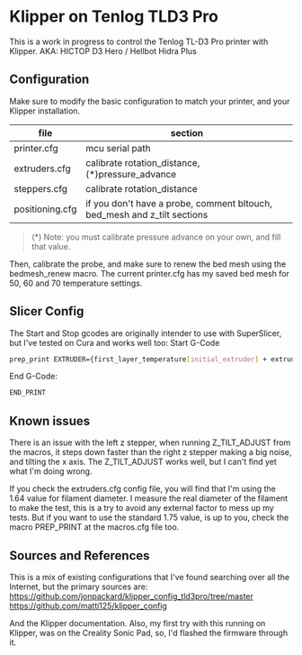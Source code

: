 # Klipper on Tenlog TLD3 Pro
This is a work in progress to control the Tenlog TL-D3 Pro printer with Klipper.
AKA: HICTOP D3 Hero / Hellbot Hidra Plus

## Configuration
Make sure to modify the basic configuration to match your printer, and your Klipper installation.

| file | section |
| ------ | ------ |
| printer.cfg | mcu serial path |
|extruders.cfg| calibrate rotation_distance, (*)pressure_advance
|steppers.cfg|calibrate rotation_distance|
|positioning.cfg|if you don't have a probe, comment bltouch, bed_mesh and z_tilt sections|
> (*) Note: you must calibrate pressure advance on your own, and fill that value.

Then, calibrate the probe, and make sure to renew the bed mesh using the bedmesh_renew macro.
The current printer.cfg has my saved bed mesh for 50, 60 and 70 temperature settings. 

## Slicer Config
The Start and Stop gcodes are originally intender to use with SuperSlicer, but I've tested on Cura and works well too:
Start G-Code
```sh
prep_print EXTRUDER={first_layer_temperature[initial_extruder] + extruder_temperature_offset[initial_extruder]} BED={first_layer_bed_temperature} CHAMBER={chamber_temperature} FILAMENT={filament_type} COUNT={total_layer_count} TOOLS={total_toolchanges} NUM=1;Load print settings
```

End G-Code:
```sh
END_PRINT
```

## Known issues
There is an issue with the left z stepper, when running Z_TILT_ADJUST from the macros, it steps down faster than the right z stepper making a big noise, and tilting the x axis. The Z_TILT_ADJUST works well, but I can't find yet what I'm doing wrong.

If you check the extruders.cfg config file, you will find that I'm using the 1.64 value for filament diameter. I measure the real diameter of the filament to make the test, this is a try to avoid any external factor to mess up my tests. But if you want to use the standard 1.75 value, is up to you, check the macro PREP_PRINT at the macros.cfg file too.

## Sources and References
This is a mix of existing configurations that I've found searching over all the Internet, but the primary sources are:
https://github.com/jonpackard/klipper_config_tld3pro/tree/master
https://github.com/matti125/klipper_config

And the Klipper documentation.
Also, my first try with this running on Klipper, was on the Creality Sonic Pad, so, I'd flashed the firmware through it.



